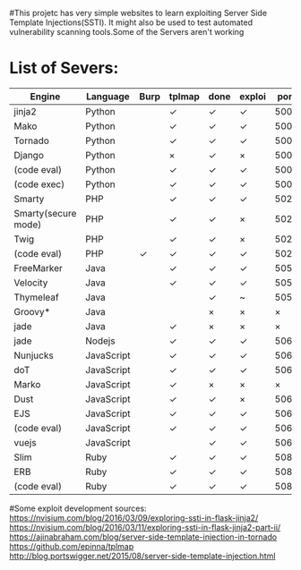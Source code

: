 #This projetc has very simple websites to learn exploiting Server Side Template Injections(SSTI). It might also be used to test automated vulnerability scanning tools.Some of the Servers aren't working



# List of Severs:

| Engine              | Language   | Burp       | tplmap | done | exploi | port | tags                    |
| ---                 | ---        | ---        | ---    | ---  | ---    | ---  | ---                     | 
| jinja2              | Python     |            | ✓      | ✓    | ✓      | 5000 | {{%s}}                  |       
| Mako                | Python     |            | ✓      | ✓    | ✓      | 5001 | ${%s}                   |        
| Tornado             | Python     |            | ✓      | ✓    | ✓      | 5002 | {{%s}}                  |        
| Django              | Python     |            | ×      | ✓    | ×      | 5003 | {{ }}                   |        
| (code eval)         | Python     |            | ✓      | ✓    | ✓      | 5004 | na                      |        
| (code exec)         | Python     |            | ✓      | ✓    | ✓      | 5005 | na                      |       
| Smarty              | PHP        |            | ✓      | ✓    | ✓      | 5020 | {%s}                    |       
| Smarty(secure mode) | PHP        |            | ✓      | ✓    | ×      | 5021 | {%s}                    |        
| Twig                | PHP        |            | ✓      | ✓    | ×      | 5022 | {{%s}}                  |       
| (code eval)         | PHP        | ✓          | ✓      | ✓    | ✓      | 5023 | na                      |        
| FreeMarker          | Java       |            | ✓      | ✓    | ✓      | 5051 | <#%s > ${%s}            |        
| Velocity            | Java       |            | ✓      | ✓    | ✓      | 5052 | #set($x=1+1)${x}        |        
| Thymeleaf           | Java       |            |        | ✓    | ~      | 5053 | <p th:text="${%s}"></p> |      
| Groovy*             | Java       |            |        | ×    | ×      | ×    | ×                       |     
| jade                | Java       |            | ✓      | ×    | ×      | ×    | ×                       |     
| jade                | Nodejs     |            | ✓      | ✓    | ✓      | 5061 | #{%s}                   |     
| Nunjucks            | JavaScript |            | ✓      | ✓    | ✓      | 5062 | {{%s}}                  |      
| doT                 | JavaScript |            | ✓      | ✓    | ✓      | 5063 | {{=%s}}                 |    
| Marko               | JavaScript |            | ✓      | ×    | ×      | ×    | ×                       |    
| Dust                | JavaScript |            | ✓      | ✓    | ×      | 5065 | {#%s}or{%s}or{@%s}      |  
| EJS                 | JavaScript |            | ✓      | ✓    | ✓      | 5066 | <%= %>                  | 
| (code eval)         | JavaScript |            | ✓      | ✓    | ✓      | 5067 | na                      | 
| vuejs               | JavaScript |            |        | ✓    | ✓      | 5068 | {{%s}}                  | 
| Slim                | Ruby       |            | ✓      | ✓    | ✓      | 5080 | #{%s}                   | 
| ERB                 | Ruby       |            | ✓      | ✓    | ✓      | 5081 | <%=%s%>                 | 
| (code eval)         | Ruby       |            | ✓      | ✓    | ✓      | 5082 | na                      |   


#Some exploit development sources:
https://nvisium.com/blog/2016/03/09/exploring-ssti-in-flask-jinja2/
https://nvisium.com/blog/2016/03/11/exploring-ssti-in-flask-jinja2-part-ii/
https://ajinabraham.com/blog/server-side-template-injection-in-tornado
https://github.com/epinna/tplmap
http://blog.portswigger.net/2015/08/server-side-template-injection.html

